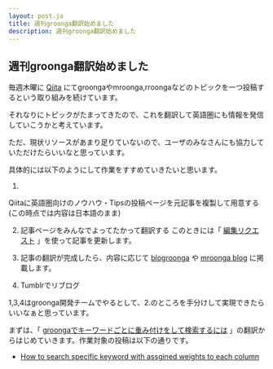 ```yaml
---
layout: post.ja
title: 週刊groonga翻訳始めました
description: 週刊groonga翻訳始めました
---
```


週刊groonga翻訳始めました
-------------------------

毎週木曜に [Qiita](http://qiita.com/)
にてgroongaやmroonga,rroongaなどのトピックを一つ投稿するという取り組みを続けています。

それなりにトピックがたまってきたので、これを翻訳して英語圏にも情報を発信していこうかと考えています。

ただ、現状リソースがあまり足りていないので、ユーザのみなさんにも協力していただけたらいいなと思っています。

具体的には以下のようにして作業をすすめていきたいと思います。

1.
Qiitaに英語圏向けのノウハウ・Tipsの投稿ページを元記事を複製して用意する
(この時点では内容は日本語のまま)

2. 記事ページをみんなでよってたかって翻訳する このときには「
[編集リクエスト](http://blog.qiita.com/post/40808687185/patch-request-release)
」を使って記事を更新します。

3. 記事の翻訳が完成したら、内容に応じて
[blogroonga](http://groonga.org/blog/) や [mroonga
blog](http://mroonga.org/blog/) に掲載します。

4. Tumblrでリブログ

1,3,4はgroonga開発チームでやるとして、2.のところを手分けして実現できたらいいなぁと思っています。

まずは、「
[groongaでキーワードごとに重み付けをして検索するには](http://qiita.com/groonga/items/a964be5d754a52f00512)
」の翻訳からはじめていきます。作業対象の投稿は以下の通りです。

-   [How to search specific keyword with assgined weights to each
    column](http://qiita.com/groonga/items/43a4cc07512c63193a07)

